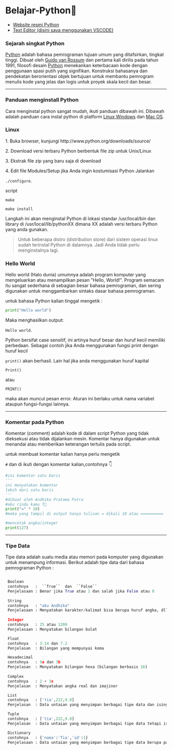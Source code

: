 # Belajar-Python🐍
 - <a href="https://www.python.org/">Website resmi Python</a>
 - <a href="https://visualstudio.microsoft.com/">Text Editor (disini saya menggunakan VSCODE)</a>
  <h3>Sejarah singkat Python</h3>
  <p><a href="#">Python</a> adalah bahasa pemrograman tujuan umum yang ditafsirkan, tingkat tinggi. Dibuat oleh <a href="#">Guido van Rossum</a> dan pertama kali dirilis pada tahun 1991, filosofi desain <a href="#">Python</a> menekankan keterbacaan kode dengan penggunaan spasi putih yang signifikan. Konstruksi bahasanya dan pendekatan berorientasi objek bertujuan untuk membantu pemrogram menulis kode yang jelas dan logis untuk proyek skala kecil dan besar.</p>
  <hr>
  <h3>Panduan menginstall Python</h3>
  Cara menginstal python sangat mudah, ikuti panduan dibawah ini. Dibawah adalah panduan cara instal python di platform <a href="#">Linux,<a href="#">Windows</a> dan <a href="#">Mac OS</a>.
  <h3>Linux</h3>
 <p>1. Buka browser, kunjungi http://www.python.org/downloads/source/ </p>
 <p>2. Download versi terbaru Python berbentuk file zip untuk Unix/Linux</p>
 <p>3. Ekstrak file zip yang baru saja di download</p>
 <p>4. Edit file Modules/Setup jika Anda ingin kostumisasi Python
     Jalankan 

`./configure`.

script

`make`

`make install`

 </p>
 <p> Langkah ini akan menginstal Python di lokasi standar /usr/local/bin dan library di /usr/local/lib/pythonXX dimana XX adalah versi terbaru Python yang anda gunakan.</p>

>Untuk beberapa distro (distribution store) dari sistem operasi linux sudah terinstal Python di dalamnya. Jadi Anda tidak perlu menginstalnya lagi.
  
  <h3>Hello World</h3>
  <p>Hello world (Halo dunia) umumnya adalah program komputer yang mengeluarkan atau menampilkan pesan "Hello, World!". Program semacam itu sangat sederhana di sebagian besar bahasa pemrograman, dan sering digunakan untuk menggambarkan sintaks dasar bahasa pemrograman.</p>
  untuk bahasa Python kalian tinggal mengetik :

```Python
print("Hello world")
```
 <p>Maka menghasilkan output: 

`Hello world`.

<p>Python bersifat case sensitif, ini artinya huruf besar dan huruf kecil memiliki perbedaan. Sebagai contoh jika Anda menggunakan fungsi print dengan huruf kecil 

``print()``  akan berhasil. Lain hal jika anda menggunakan huruf kapital
 
``Print()`` 

atau

 ``PRINT()`` 

maka akan muncul pesan error.
Aturan ini berlaku untuk nama variabel ataupun fungsi-fungsi lainnya.  </p>
<hr>
<h3>Komentar pada Python</h3>
<p>Komentar (comment) adalah kode di dalam script Python yang tidak dieksekusi atau tidak dijalankan mesin. Komentar hanya digunakan untuk menandai atau memberikan keterangan tertulis pada script.</p>
<p>untuk membuat komentar kalian hanya perlu mengetik 

``#`` dan di ikuti dengan komentar kalian,contohnya 👇

```Python
#ini komentar satu baris
'''
ini menyatakan komentar
lebih dari satu baris 
'''
#dibuat oleh Andhika Pratama Putra
#aku rindu kamu T💙
print("=" * 10)
#maka yang tampil di output hanya tulisan = dikali 10 atau ==========

#mencetak angka/integer
print(127)

```

<hr>
<h3>Tipe Data</h3>
<p>Tipe data adalah suatu media atau memori pada komputer yang digunakan untuk menampung informasi.</h3>
Berikut adalah tipe data dari bahasa pemrograman Python :

```Python

 Boolean
 contohnya   :  ``True``  dan  ``False``
 Penjelasaan : Benar jika True atau 1 dan salah jika False atau 0
   
 String
 contohnya   : "aku Andhika"
 Penjelasaan : Menyatakan karakter/kalimat bisa berupa huruf angka, dll (diapit tanda ' atau ")
 
 Integer
 contohnya   : 25 atau 1209
 Penjelasaan : Menyatakan bilangan bulat

 Float
 contohnya   : 3.14 dan 7.2
 Penjelasan  : Bilangan yang mempunyai koma

 Hexadecimal
 contohnya   : 9a dan 3b
 Penjelasan  : Menyatakan bilangan hexa (bilangan berbasis 16)
 
 Complex 
 contohnya   : 2 + 3x
 Penjelasan  : Menyatakan angka real dan imajiner

 List
 contohnya   : ['tia',222,9.8]
 Penjelasan  : Data untaian yang menyimpan berbagai tipe data dan isinya bisa diubah-ubah

 Tuple
 contohnya   : ['tia',222,9.8]
 Penjelasan  : Data untaian yang menyimpan berbagai tipe data tetapi isinya tidak bisa diubah-ubah

 Dictionary
 contohnya   : {'nama':'Tia','id':1}
 Penjelasaan : Data untaian yang menyimpan berbagai tipe data berupa pasangan penunjuk dan nilai
 
```

